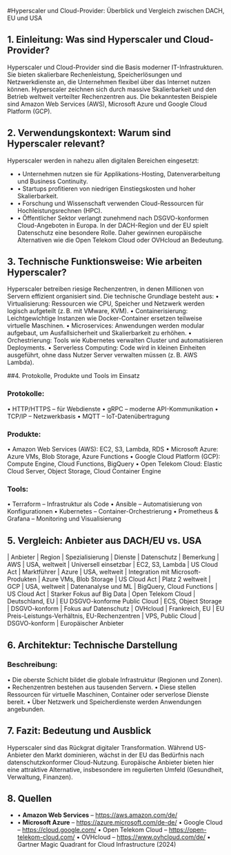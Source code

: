 #Hyperscaler und Cloud-Provider: Überblick und Vergleich zwischen DACH, EU und USA

## 1. Einleitung: Was sind Hyperscaler und Cloud-Provider?
Hyperscaler und Cloud-Provider sind die Basis moderner IT-Infrastrukturen. Sie bieten skalierbare Rechenleistung, Speicherlösungen und Netzwerkdienste an, die Unternehmen flexibel über das Internet nutzen können. Hyperscaler zeichnen sich durch massive Skalierbarkeit und den Betrieb weltweit verteilter Rechenzentren aus. Die bekanntesten Beispiele sind Amazon Web Services (AWS), Microsoft Azure und Google Cloud Platform (GCP).

## 2. Verwendungskontext: Warum sind Hyperscaler relevant?
Hyperscaler werden in nahezu allen digitalen Bereichen eingesetzt:
- •	Unternehmen nutzen sie für Applikations-Hosting, Datenverarbeitung und Business Continuity.
- •	Startups profitieren von niedrigen Einstiegskosten und hoher Skalierbarkeit.
- •	Forschung und Wissenschaft verwenden Cloud-Ressourcen für Hochleistungsrechnen (HPC).
- •	Öffentlicher Sektor verlangt zunehmend nach DSGVO-konformen Cloud-Angeboten in Europa.
In der DACH-Region und der EU spielt Datenschutz eine besondere Rolle. Daher gewinnen europäische Alternativen wie die Open Telekom Cloud oder OVHcloud an Bedeutung.

## 3. Technische Funktionsweise: Wie arbeiten Hyperscaler?
Hyperscaler betreiben riesige Rechenzentren, in denen Millionen von Servern effizient organisiert sind. Die technische Grundlage besteht aus:
•	Virtualisierung: Ressourcen wie CPU, Speicher und Netzwerk werden logisch aufgeteilt (z. B. mit VMware, KVM).
•	Containerisierung: Leichtgewichtige Instanzen wie Docker-Container ersetzen teilweise virtuelle Maschinen.
•	Microservices: Anwendungen werden modular aufgebaut, um Ausfallsicherheit und Skalierbarkeit zu erhöhen.
•	Orchestrierung: Tools wie Kubernetes verwalten Cluster und automatisieren Deployments.
•	Serverless Computing: Code wird in kleinen Einheiten ausgeführt, ohne dass Nutzer Server verwalten müssen (z. B. AWS Lambda).

##4. Protokolle, Produkte und Tools im Einsatz
### Protokolle:
•	HTTP/HTTPS – für Webdienste
•	gRPC – moderne API-Kommunikation
•	TCP/IP – Netzwerkbasis
•	MQTT – IoT-Datenübertragung
### Produkte:
•	Amazon Web Services (AWS): EC2, S3, Lambda, RDS
•	Microsoft Azure: Azure VMs, Blob Storage, Azure Functions
•	Google Cloud Platform (GCP): Compute Engine, Cloud Functions, BigQuery
•	Open Telekom Cloud: Elastic Cloud Server, Object Storage, Cloud Container Engine
### Tools:
•	Terraform – Infrastruktur als Code
•	Ansible – Automatisierung von Konfigurationen
•	Kubernetes – Container-Orchestrierung
•	Prometheus & Grafana – Monitoring und Visualisierung

## 5. Vergleich: Anbieter aus DACH/EU vs. USA
| Anbieter	          |  Region	          |  Spezialisierung	                                |  Dienste	                  |  Datenschutz	  |  Bemerkung
| AWS	                |  USA, weltweit    |  Universell einsetzbar                            |  EC2, S3, Lambda	          |  US Cloud Act	  |  Marktführer
| Azure	              |  USA, weltweit    |  Integration mit Microsoft-Produkten              |  Azure VMs, Blob Storage	  |  US Cloud Act	  |  Platz 2 weltweit
| GCP	                |  USA, weltweit    |	 Datenanalyse und ML	                            |  BigQuery, Cloud Functions	|  US Cloud Act	  |  Starker Fokus auf Big Data
| Open Telekom Cloud	|  Deutschland, EU  |  EU	DSGVO-konforme Public Cloud	                  |  ECS, Object Storage	      |  DSGVO-konform	|  Fokus auf Datenschutz
| OVHcloud	          |  Frankreich, EU   |  EU	Preis-Leistungs-Verhältnis, EU-Rechenzentren	|  VPS, Public Cloud	        |  DSGVO-konform	|  Europäischer Anbieter

## 6. Architektur: Technische Darstellung
### Beschreibung:
•	Die oberste Schicht bildet die globale Infrastruktur (Regionen und Zonen).
•	Rechenzentren bestehen aus tausenden Servern.
•	Diese stellen Ressourcen für virtuelle Maschinen, Container oder serverlose Dienste bereit.
•	Über Netzwerk und Speicherdienste werden Anwendungen angebunden.

## 7. Fazit: Bedeutung und Ausblick
Hyperscaler sind das Rückgrat digitaler Transformation. Während US-Anbieter den Markt dominieren, wächst in der EU das Bedürfnis nach datenschutzkonformer Cloud-Nutzung. Europäische Anbieter bieten hier eine attraktive Alternative, insbesondere im regulierten Umfeld (Gesundheit, Verwaltung, Finanzen).

## 8. Quellen
- •	**Amazon Web Services** – https://aws.amazon.com/de/
- •	**Microsoft Azure** – https://azure.microsoft.com/de-de/
•	Google Cloud – https://cloud.google.com/
•	Open Telekom Cloud – https://open-telekom-cloud.com/
•	OVHcloud – https://www.ovhcloud.com/de/
•	Gartner Magic Quadrant for Cloud Infrastructure (2024)
